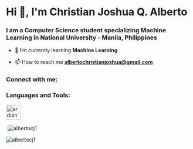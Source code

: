 <h1 align="left">Hi 👋, I'm Christian Joshua Q. Alberto</h1>
<h3 align="left">I am a Computer Science student specializing Machine Learning in National University - Manila, Philippines</h3>

- 🌱 I’m currently learning **Machine Learning**

- 📫 How to reach me **albertochristianjoshua@gmail.com**

<h3 align="left">Connect with me:</h3>
<p align="left">
</p>

<h3 align="left">Languages and Tools:</h3>
<p align="left"> <a href="https://www.arduino.cc/" target="_blank" rel="noreferrer"> <img src="https://cdn.worldvectorlogo.com/logos/arduino-1.svg" alt="arduino" width="40" height="40"/> </a> </p>

<p>&nbsp;<img align="center" src="https://github-readme-stats.vercel.app/api?username=albertocj1&show_icons=true&locale=en" alt="albertocj1" /></p>

<p><img align="center" src="https://github-readme-streak-stats.herokuapp.com/?user=albertocj1&" alt="albertocj1" /></p>
